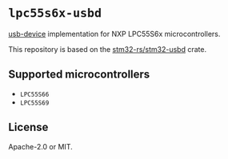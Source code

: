 # `lpc55s6x-usbd`

[usb-device](https://github.com/mvirkkunen/usb-device) implementation
for NXP LPC55S6x microcontrollers.

This repository is based on the [stm32-rs/stm32-usbd](https://github.com/stm32-rs/stm32-usbd) crate.

## Supported microcontrollers

* `LPC55S66`
* `LPC55S69`

## License
Apache-2.0 or MIT.
